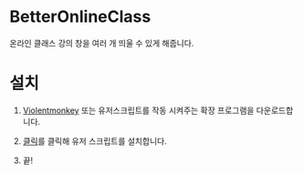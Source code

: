 # BetterOnlineClass

온라인 클래스 강의 창을 여러 개 띄울 수 있게 해줍니다.

# 설치

1. [Violentmonkey](https://violentmonkey.github.io/get-it/) 또는 유저스크립트를 작동 시켜주는 확장 프로그램을 다운로드합니다.

2. [클릭](https://raw.githubusercontent.com/green1052/BetterOnlineClass/main/BetterOnlineClass.user.js)를 클릭해 유저 스크립트를 설치합니다.

3. 끝!
